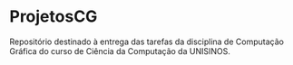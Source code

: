 # ProjetosCG
Repositório destinado à entrega das tarefas da disciplina de Computação Gráfica do curso de Ciência da Computação da UNISINOS.
